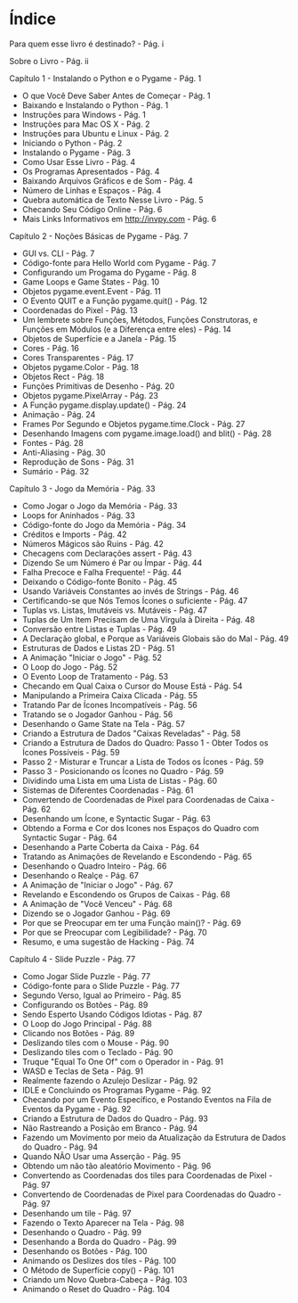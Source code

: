 ﻿# Índice

Para quem esse livro é destinado? - Pág. i

Sobre o Livro - Pág. ii

Capítulo 1 - Instalando o Python e o Pygame - Pág. 1

+ O que Você Deve Saber Antes de Começar - Pág. 1
+ Baixando e Instalando o Python - Pág. 1
+ Instruções para Windows - Pág. 1
+ Instruções para Mac OS X - Pág. 2
+ Instruções para Ubuntu e Linux - Pág. 2
+ Iniciando o Python - Pág. 2
+ Instalando o Pygame - Pág. 3
+ Como Usar Esse Livro - Pág. 4
+ Os Programas Apresentados - Pág. 4
+ Baixando Arquivos Gráficos e de Som - Pág. 4
+ Número de Linhas e Espaços - Pág. 4
+ Quebra automática de Texto Nesse Livro - Pág. 5
+ Checando Seu Código Online - Pág. 6
+ Mais Links Informativos em http://invpy.com - Pág. 6

Capítulo 2 - Noções Básicas de Pygame - Pág. 7
+ GUI vs. CLI - Pág. 7
+ Código-fonte para Hello World com Pygame - Pág. 7
+ Configurando um Progama do Pygame - Pág. 8
+ Game Loops e Game States - Pág. 10
+ Objetos pygame.event.Event - Pág. 11
+ O Evento QUIT e a Função pygame.quit() - Pág. 12
+ Coordenadas do Pixel - Pág. 13
+ Um lembrete sobre Funções, Métodos, Funções Construtoras, e Funções em Módulos (e a Diferença entre eles) - Pág. 14
+ Objetos de Superfície e a Janela - Pág. 15
+ Cores - Pág. 16
+ Cores Transparentes - Pág. 17
+ Objetos pygame.Color - Pág. 18
+ Objetos Rect - Pág. 18
+ Funções Primitivas de Desenho - Pág. 20
+ Objetos pygame.PixelArray - Pág. 23
+ A Função pygame.display.update() - Pág. 24
+ Animação - Pág. 24
+ Frames Por Segundo e Objetos pygame.time.Clock - Pág. 27
+ Desenhando Imagens com pygame.image.load() and blit() - Pág. 28
+ Fontes - Pág. 28
+ Anti-Aliasing - Pág. 30
+ Reprodução de Sons - Pág. 31
+ Sumário - Pág. 32

Capítulo 3 - Jogo da Memória - Pág. 33
+ Como Jogar o Jogo da Memória - Pág. 33
+ Loops for Aninhados - Pág. 33
+ Código-fonte do Jogo da Memória - Pág. 34
+ Créditos e Imports - Pág. 42
+ Números Mágicos são Ruins - Pág. 42
+ Checagens com Declarações assert - Pág. 43
+ Dizendo Se um Número é Par ou Ímpar - Pág. 44
+ Falha Precoce e Falha Frequente! - Pág. 44
+ Deixando o Código-fonte Bonito - Pág. 45
+ Usando Variáveis Constantes ao invés de Strings - Pág. 46
+ Certificando-se que Nós Temos Ícones o suficiente - Pág. 47
+ Tuplas vs. Listas, Imutáveis vs. Mutáveis - Pág. 47
+ Tuplas de Um Item Precisam de Uma Vírgula à Direita - Pág. 48
+ Conversão entre Listas e Tuplas - Pág. 49
+ A Declaração global, e Porque as Variáveis Globais são do Mal - Pág. 49
+ Estruturas de Dados e Listas 2D - Pág. 51
+ A Animação "Iniciar o Jogo" - Pág. 52
+ O Loop do Jogo - Pág. 52
+ O Evento Loop de Tratamento - Pág. 53
+ Checando em Qual Caixa o Cursor do Mouse Está - Pág. 54
+ Manipulando a Primeira Caixa Clicada - Pág. 55
+ Tratando Par de Ícones Incompatíveis - Pág. 56
+ Tratando se o Jogador Ganhou - Pág. 56
+ Desenhando o Game State na Tela - Pág. 57
+ Criando a Estrutura de Dados "Caixas Reveladas" - Pág. 58
+ Criando a Estrutura de Dados do Quadro: Passo 1 - Obter Todos os Ícones Possíveis - Pág. 59
+ Passo 2 - Misturar e Truncar a Lista de Todos os Ícones - Pág. 59
+ Passo 3 - Posicionando os Ícones no Quadro - Pág. 59
+ Dividindo uma Lista em uma Lista de Listas - Pág. 60
+ Sistemas de Diferentes Coordenadas - Pág. 61
+ Convertendo de Coordenadas de Pixel para Coordenadas de Caixa - Pág. 62
+ Desenhando um Ícone, e Syntactic Sugar - Pág. 63
+ Obtendo a Forma e Cor dos Icones nos Espaços do Quadro com Syntactic Sugar - Pág. 64
+ Desenhando a Parte Coberta da Caixa - Pág. 64
+ Tratando as Animações de Revelando e Escondendo - Pág. 65
+ Desenhando o Quadro Inteiro - Pág. 66
+ Desenhando o Realçe - Pág. 67
+ A Animação de "Iniciar o Jogo" - Pág. 67
+ Revelando e Escondendo os Grupos de Caixas - Pág. 68
+ A Animação de "Você Venceu" - Pág. 68
+ Dizendo se o Jogador Ganhou - Pág. 69
+ Por que se Preocupar em ter uma Função main()? - Pág. 69
+ Por que se Preocupar com Legibilidade? - Pág. 70
+ Resumo, e uma sugestão de Hacking - Pág. 74

Capítulo 4 - Slide Puzzle - Pág. 77
+ Como Jogar Slide Puzzle - Pág. 77
+ Código-fonte para o Slide Puzzle - Pág. 77
+ Segundo Verso, Igual ao Primeiro - Pág. 85
+ Configurando os Botões - Pág. 89
+ Sendo Esperto Usando Códigos Idiotas - Pág. 87
+ O Loop do Jogo Principal - Pág. 88
+ Clicando nos Botões - Pág. 89
+ Deslizando tiles com o Mouse - Pág. 90
+ Deslizando tiles com o Teclado - Pág. 90
+ Truque "Equal To One Of" com o Operador in - Pág. 91
+ WASD e Teclas de Seta - Pág. 91
+ Realmente fazendo o Azulejo Deslizar - Pág. 92
+ IDLE e Concluindo os Programas Pygame - Pág. 92
+ Checando por um Evento Específico, e Postando Eventos na Fila de Eventos da Pygame - Pág. 92
+ Criando a Estrutura de Dados do Quadro - Pág. 93
+ Não Rastreando a Posição em Branco - Pág. 94
+ Fazendo um Movimento por meio da Atualização da Estrutura de Dados do Quadro - Pág. 94
+ Quando NÃO Usar uma Asserção - Pág. 95
+ Obtendo um não tão aleatório Movimento - Pág. 96
+ Convertendo as Coordenadas dos tiles para Coordenadas de Pixel - Pág. 97
+ Convertendo de Coordenadas de Pixel para Coordenadas do Quadro - Pág. 97
+ Desenhando um tile - Pág. 97
+ Fazendo o Texto Aparecer na Tela - Pág. 98
+ Desenhando o Quadro - Pág. 99
+ Desenhando a Borda do Quadro - Pág. 99
+ Desenhando os Botões - Pág. 100
+ Animando os Deslizes dos tiles - Pág. 100
+ O Método de Superfície copy() - Pág. 101
+ Criando um Novo Quebra-Cabeça - Pág. 103
+ Animando o Reset do Quadro - Pág. 104
